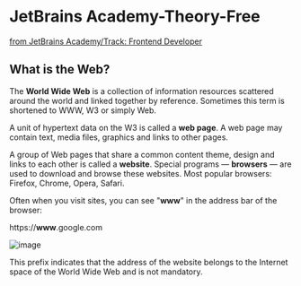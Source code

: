 # JetBrains Academy-Theory-Free
 [from JetBrains Academy/Track: Frontend Developer](https://hyperskill.org/tracks/5)
## What is the Web?

The **World Wide Web** is a collection of information resources scattered around the world and linked together by reference. Sometimes this term is shortened to WWW, W3 or simply Web.

A unit of hypertext data on the W3 is called a **web page**. A web page may contain text, media files, graphics and links to other pages.

A group of Web pages that share a common content theme, design and links to each other is called a **website**. Special programs — **browsers** — are used to download and browse these websites. Most popular browsers: Firefox, Chrome, Opera, Safari.

Often when you visit sites, you can see "**www**" in the address bar of the browser:

https://**www**.google.com

![image](https://user-images.githubusercontent.com/87952989/151135633-e40d5f7b-8df5-4291-85d7-78eab52cc7d8.png)



This prefix indicates that the address of the website belongs to the Internet space of the World Wide Web and is not mandatory.
